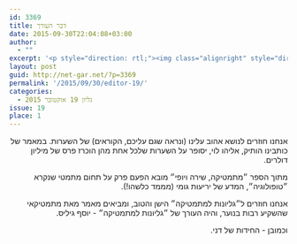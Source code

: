 ```yaml
---
id: 3369
title: דבר העורך
date: 2015-09-30T22:04:08+03:00
author:
  - ""
excerpt: '<p style="direction: rtl;"><img class="alignright" style="direction: rtl;" src="http://net-gar.net/wp-content/uploads/2014/01/orech.jpg" alt="רון אהרוני,הפקולטה למתמטיקה, הטכניון" width="120" height="120" />אנחנו חוזרים לנושא אהוב עלינו של השערות. במאמר של אליהו לוי יסופר על השערות שלכל אחת מהן הוכרז פרס של מיליון דולרים. מתוך ״מתמטיקה, שירה ויופי״ מובא הפעם פרק על תחום מתמטי שנקרא ״טופולוגיה״, המדע של יריעות גומי. בנוסף, אנחנו מביאים מאמר של יוסף גיליס מ״גליונות למתמטיקה״ הישן והטוב, וכמובן - החידות של דני. קריאה מהנה.</p>'
layout: post
guid: http://net-gar.net/?p=3369
permalink: '/2015/09/30/editor-19/'
categories:
  - גליון 19 אוקטובר 2015
issue: 19
place: 1
---
```

<p style="direction: rtl; text-align: right;">
  אנחנו חוזרים לנושא אהוב עלינו (ונראה שגם עליכם, הקוראים) של השערות. במאמר של כותבינו הותיק, אליהו לוי, יסופר על השערות שלכל אחת מהן הוכרז פרס של מיליון דולרים.
</p>

<p style="direction: rtl; text-align: right;">
  מתוך הספר ״מתמטיקה, שירה ויופי״ מובא הפעם פרק על תחום מתמטי שנקרא ״טופולוגיה״, המדע של יריעות גומי (מממד כלשהו!).
</p>

<p style="direction: rtl; text-align: right;">
  אנחנו חוזרים ל״גליונות למתמטיקה״ הישן והטוב, ומביאים מאמר מאת מתמטיקאי שהשקיע רבות בנוער, והיה העורך של ״גליונות למתמטיקה״ - יוסף גיליס.
</p>

<p style="direction: rtl; text-align: right;">
  וכמובן - החידות של דני.
</p>